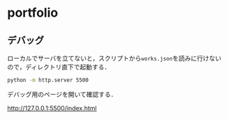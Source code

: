 # portfolio
## デバッグ
ローカルでサーバを立てないと，スクリプトから`works.json`を読みに行けないので，ディレクトリ直下で起動する．
```bash
python -m http.server 5500
```

デバッグ用のページを開いて確認する．

http://127.0.0.1:5500/index.html